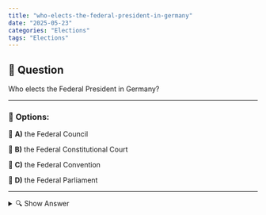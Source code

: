 ```yaml
---
title: "who-elects-the-federal-president-in-germany"
date: "2025-05-23"
categories: "Elections"
tags: "Elections"
---
```


## 📌 **Question**

Who elects the Federal President in Germany?



---

### 📝 **Options:**

🔘 **A)** the Federal Council

🔘 **B)** the Federal Constitutional Court

🔘 **C)** the Federal Convention

🔘 **D)** the Federal Parliament

---

<details>
  <summary>🔍 Show Answer</summary>

  <p>
💡  <b>Correct Answer:</b>  c
  </p>
  <p>
    📖<b>Explanation:</b>
    
  </p>
</details>
